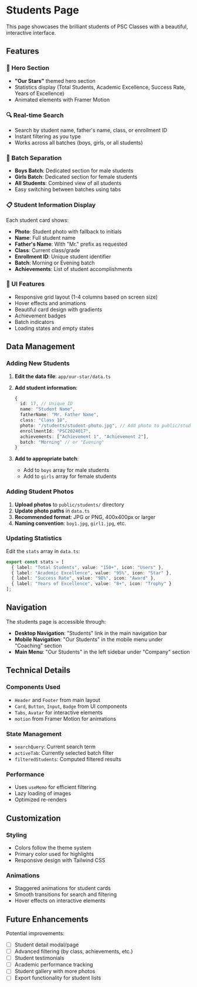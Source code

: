 # Students Page

This page showcases the brilliant students of PSC Classes with a beautiful, interactive interface.

## Features

### 🎯 Hero Section
- **"Our Stars"** themed hero section
- Statistics display (Total Students, Academic Excellence, Success Rate, Years of Excellence)
- Animated elements with Framer Motion

### 🔍 Real-time Search
- Search by student name, father's name, class, or enrollment ID
- Instant filtering as you type
- Works across all batches (boys, girls, or all students)

### 👥 Batch Separation
- **Boys Batch**: Dedicated section for male students
- **Girls Batch**: Dedicated section for female students
- **All Students**: Combined view of all students
- Easy switching between batches using tabs

### 📋 Student Information Display
Each student card shows:
- **Photo**: Student photo with fallback to initials
- **Name**: Full student name
- **Father's Name**: With "Mr." prefix as requested
- **Class**: Current class/grade
- **Enrollment ID**: Unique student identifier
- **Batch**: Morning or Evening batch
- **Achievements**: List of student accomplishments

### 🎨 UI Features
- Responsive grid layout (1-4 columns based on screen size)
- Hover effects and animations
- Beautiful card design with gradients
- Achievement badges
- Batch indicators
- Loading states and empty states

## Data Management

### Adding New Students

1. **Edit the data file**: `app/our-star/data.ts`
2. **Add student information**:
   ```typescript
   {
     id: 17, // Unique ID
     name: "Student Name",
     fatherName: "Mr. Father Name",
     class: "Class 10",
     photo: "/students/student-photo.jpg", // Add photo to public/students/
     enrollmentId: "PSC2024017",
     achievements: ["Achievement 1", "Achievement 2"],
     batch: "Morning" // or "Evening"
   }
   ```

3. **Add to appropriate batch**:
   - Add to `boys` array for male students
   - Add to `girls` array for female students

### Adding Student Photos

1. **Upload photos** to `public/students/` directory
2. **Update photo paths** in `data.ts`
3. **Recommended format**: JPG or PNG, 400x400px or larger
4. **Naming convention**: `boy1.jpg`, `girl1.jpg`, etc.

### Updating Statistics

Edit the `stats` array in `data.ts`:
```typescript
export const stats = [
  { label: "Total Students", value: "150+", icon: "Users" },
  { label: "Academic Excellence", value: "95%", icon: "Star" },
  { label: "Success Rate", value: "98%", icon: "Award" },
  { label: "Years of Excellence", value: "8+", icon: "Trophy" }
];
```

## Navigation

The students page is accessible through:
- **Desktop Navigation**: "Students" link in the main navigation bar
- **Mobile Navigation**: "Our Students" in the mobile menu under "Coaching" section
- **Main Menu**: "Our Students" in the left sidebar under "Company" section

## Technical Details

### Components Used
- `Header` and `Footer` from main layout
- `Card`, `Button`, `Input`, `Badge` from UI components
- `Tabs`, `Avatar` for interactive elements
- `motion` from Framer Motion for animations

### State Management
- `searchQuery`: Current search term
- `activeTab`: Currently selected batch filter
- `filteredStudents`: Computed filtered results

### Performance
- Uses `useMemo` for efficient filtering
- Lazy loading of images
- Optimized re-renders

## Customization

### Styling
- Colors follow the theme system
- Primary color used for highlights
- Responsive design with Tailwind CSS

### Animations
- Staggered animations for student cards
- Smooth transitions for search and filtering
- Hover effects on interactive elements

## Future Enhancements

Potential improvements:
- [ ] Student detail modal/page
- [ ] Advanced filtering (by class, achievements, etc.)
- [ ] Student testimonials
- [ ] Academic performance tracking
- [ ] Student gallery with more photos
- [ ] Export functionality for student lists
